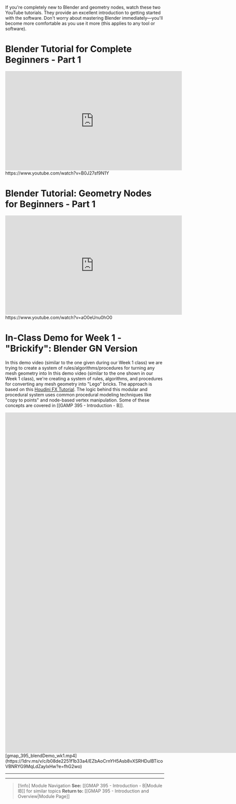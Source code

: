 If you're completely new to Blender and geometry nodes, watch these two YouTube tutorials. They provide an excellent introduction to getting started with the software. Don't worry about mastering Blender immediately—you'll become more comfortable as you use it more (this applies to any tool or software).
# Blender Tutorial for Complete Beginners - Part 1
<iframe width="560" height="315" src="https://www.youtube.com/embed/B0J27sf9N1Y?si=gIYr8-bFZe_MRUBe" title="YouTube video player" frameborder="0" allow="accelerometer; autoplay; clipboard-write; encrypted-media; gyroscope; picture-in-picture; web-share" referrerpolicy="strict-origin-when-cross-origin" allowfullscreen></iframe>
https://www.youtube.com/watch?v=B0J27sf9N1Y

# Blender Tutorial: Geometry Nodes for Beginners - Part 1
<iframe width="560" height="315" src="https://www.youtube.com/embed/aO0eUnu0hO0?si=Nm0d85tMJp_mK1Hf" title="YouTube video player" frameborder="0" allow="accelerometer; autoplay; clipboard-write; encrypted-media; gyroscope; picture-in-picture; web-share" referrerpolicy="strict-origin-when-cross-origin" allowfullscreen></iframe>
https://www.youtube.com/watch?v=aO0eUnu0hO0

# In-Class Demo for Week 1 - "Brickify": Blender GN Version
In this demo video (similar to the one given during our Week 1 class) we are trying to create a system of rules/algorithms/procedures for turning any mesh geometry into In this demo video (similar to the one shown in our Week 1 class), we're creating a system of rules, algorithms, and procedures for converting any mesh geometry into "Lego" bricks. The approach is based on this [Houdini FX Tutorial](https://www.sidefx.com/tutorials/foundations-nodes-networks-assets/). The logic behind this modular and procedural system uses common procedural modeling techniques like "copy to points" and node-based vertex manipulation. Some of these concepts are covered in [[GAMP 395 - Introduction - B]].

<iframe src="https://1drv.ms/v/c/b08de2251f1b33a4/IQSWwKAq52B-QLG_L10kRw7iAVjJE0YsGDk5iL_tAnYJu3Y" width="1920" height="1080" frameborder="0" scrolling="no" allowfullscreen></iframe>
[gmap_395_blendDemo_wk1.mp4](https://1drv.ms/v/c/b08de2251f1b33a4/EZbAoCrnYH5Asb8vXSRHDuIBTicoVBNRYG9MqLdZayIxHw?e=fhG2wo)

----
----

>[!info] Module Navigation 
>**See:** [[GMAP 395 - Introduction - B|Module IB]]  for similar topics
>**Return to:** [[GMAP 395 - Introduction and Overview|Module Page]]